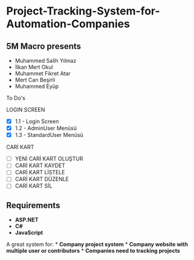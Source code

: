 # Project-Tracking-System-for-Automation-Companies
## 5M Macro presents

- Muhammed Salih Yılmaz
- İlkan Mert Okul
- Muhammet Fikret Atar
- Mert Can Beşirli
- Muhammed Eyüp

To Do's

LOGIN SCREEN
 - [x] 1.1 - Login Screen 
 - [x] 1.2 - AdminUser Menüsü
 - [X] 1.3 - StandardUser Menüsü
 
 CARİ KART
 - [ ] YENİ CARİ KART OLUŞTUR
 - [ ] CARİ KART KAYDET
 - [ ] CARİ KART LİSTELE
 - [ ] CARİ KART DÜZENLE
 - [ ] CARİ KART SİL

 ## Requirements
* __ASP.NET__
* __C#__
* __JavaScript__

A great system for:
	* __Company project system__
	* __Company website with multiple user or contributors__
	* __Companies need to tracking projects__

